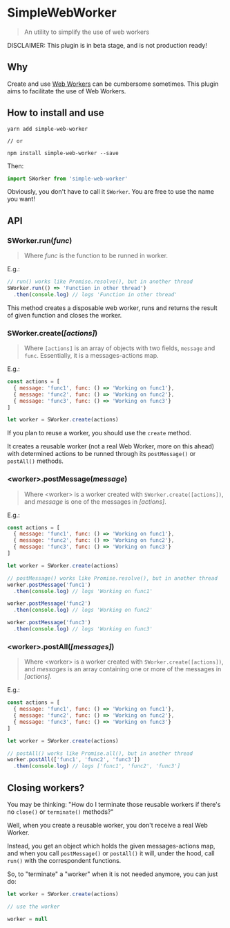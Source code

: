 # SimpleWebWorker
> An utility to simplify the use of web workers

DISCLAIMER: This plugin is in beta stage, and is not production ready!

## Why

Create and use [Web Workers](https://developer.mozilla.org/en-US/docs/Web/API/Web_Workers_API/Using_web_workers) can be cumbersome sometimes. This plugin aims to facilitate the use of Web Workers.

## How to install and use

```
yarn add simple-web-worker

// or

npm install simple-web-worker --save
```

Then:

```javascript
import SWorker from 'simple-web-worker'
```
Obviously, you don't have to call it `SWorker`. You are free to use the name you want!

## API

### SWorker.run(_func_)

> Where _func_ is the function to be runned in worker.

E.g.:
```javascript
// run() works like Promise.resolve(), but in another thread
SWorker.run(() => 'Function in other thread')
  .then(console.log) // logs 'Function in other thread'
```
This method creates a disposable web worker, runs and returns the result of given function and closes the worker.

### SWorker.create(_[actions]_)

> Where `[actions]` is an array of objects with two fields, `message` and `func`. Essentially, it is a messages-actions map.

E.g.:
```javascript
const actions = [
  { message: 'func1', func: () => 'Working on func1'},
  { message: 'func2', func: () => 'Working on func2'},
  { message: 'func3', func: () => 'Working on func3'}
]

let worker = SWorker.create(actions)
```
If you plan to reuse a worker, you should use the `create` method.

It creates a reusable worker (not a real Web Worker, more on this ahead) with determined actions to be runned through its `postMessage()` or `postAll()` methods.

### <worker\>.postMessage(_message_)

> Where <worker\> is a worker created with `SWorker.create([actions])`, and _message_ is one of the messages in _[actions]_.

E.g.:
```javascript
const actions = [
  { message: 'func1', func: () => 'Working on func1'},
  { message: 'func2', func: () => 'Working on func2'},
  { message: 'func3', func: () => 'Working on func3'}
]

let worker = SWorker.create(actions)

// postMessage() works like Promise.resolve(), but in another thread
worker.postMessage('func1')
  .then(console.log) // logs 'Working on func1'

worker.postMessage('func2')
  .then(console.log) // logs 'Working on func2'

worker.postMessage('func3')
  .then(console.log) // logs 'Working on func3'
```
### <worker\>.postAll(_[messages]_)

> Where <worker\> is a worker created with `SWorker.create([actions])`, and _messages_ is an array containing one or more of the messages in _[actions]_.

E.g.:
```javascript
const actions = [
  { message: 'func1', func: () => 'Working on func1'},
  { message: 'func2', func: () => 'Working on func2'},
  { message: 'func3', func: () => 'Working on func3'}
]

let worker = SWorker.create(actions)

// postAll() works like Promise.all(), but in another thread
worker.postAll(['func1', 'func2', 'func3'])
  .then(console.log) // logs ['func1', 'func2', 'func3']
```

## Closing workers?

You may be thinking: "How do I terminate those reusable workers if there's no `close()` or `terminate()` methods?"

Well, when you create a reusable worker, you don't receive a real Web Worker.

Instead, you get an object which holds the given messages-actions map, and when you call `postMessage()` or `postAll()` it will, under the hood, call `run()` with the correspondent functions.

So, to "terminate" a "worker" when it is not needed anymore, you can just do:

```javascript
let worker = SWorker.create(actions)

// use the worker

worker = null
```